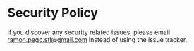 # Security Policy

If you discover any security related issues, please email ramon.pego.stl@gmail.com instead of using the issue tracker.
